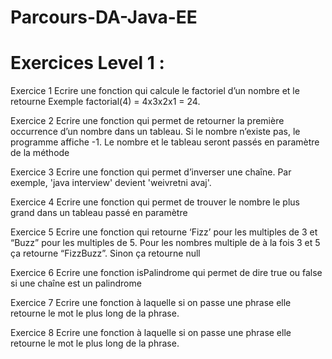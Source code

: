 # Parcours-DA-Java-EE
# Exercices Level 1 :

Exercice 1 
Ecrire une fonction qui calcule le factoriel d’un nombre et le retourne Exemple  factorial(4) = 4x3x2x1 = 24. 
 
Exercice 2 
Ecrire une fonction qui permet de retourner la première occurrence d’un nombre dans un tableau. Si le nombre n’existe pas, le programme affiche -1. Le nombre et le tableau seront passés en paramètre de la méthode 
 
Exercice 3 
Ecrire une fonction qui permet d’inverser une chaîne. Par exemple, 'java interview' devient 'weivretni avaj'. 
 
Exercice 4 
Ecrire une fonction qui permet de trouver le nombre le plus grand dans un tableau passé en paramètre 
 
Exercice 5 
Ecrire une fonction qui retourne ‘Fizz’ pour les multiples de 3 et “Buzz” pour les multiples de 5. Pour les nombres multiple de à la fois 3 et 5 ça retourne “FizzBuzz”. Sinon ça retourne null 
 
Exercice 6 
Ecrire une fonction isPalindrome qui permet de dire true ou false si une chaîne est un palindrome 
 
Exercice 7 
Ecrire une fonction à laquelle si on passe une phrase elle retourne le mot le plus long de la phrase. 
 
Exercice 8 
Ecrire une fonction à laquelle si on passe une phrase elle retourne le mot le plus long de la phrase.
